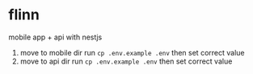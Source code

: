 # flinn
mobile app + api with nestjs

1. move to mobile dir run `cp .env.example .env` then set correct value
2. move to api dir run `cp .env.example .env` then set correct value
